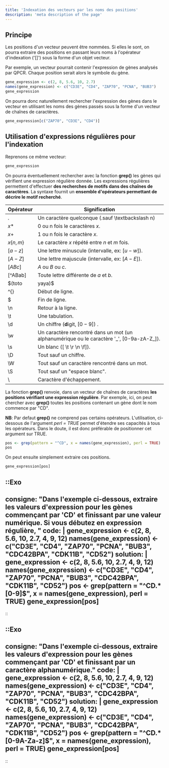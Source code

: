 ```yaml
---
title: 'Indexation des vecteurs par les noms des positions'
description: 'meta description of the page'
---
```


## Principe

Les positions d'un vecteur peuvent être nommées. Si elles le sont, on pourra extraire des positions en passant leurs noms à l'opérateur d'indexation ('[]') sous la forme d'un objet vecteur.

Par exemple, un vecteur pourrait contenir l'expression de gènes analysés par QPCR. Chaque position serait alors le symbole du gène.

```r
gene_expression <- c(2, 8, 5.6, 10, 2.7)
names(gene_expression) <- c("CD3E", "CD4", "ZAP70", "PCNA", "BUB3")
gene_expression
```

On pourra donc naturellement rechercher l'expression des gènes dans le vecteur en utilisant les noms des gènes passés sous la forme d'un vecteur de chaînes de caractères.

```r
gene_expression[c("ZAP70", "CD3E", "CD4")]
```

## Utilisation d'expressions régulières pour l'indexation

Reprenons ce même vecteur:

```r
gene_expression
```
On pourra éventuellement rechercher avec la fonction **grep()** les gènes qui vérifient une expression régulière donnée. Les expressions régulières permettent d'effectuer **des recherches de motifs dans des chaînes de caractères**. La syntaxe fournit un **ensemble d'opérateurs permettant de décrire le motif recherché**.


|        Opérateur          |        Signification                                                      |
|------------------|---------------------------------------------------------------------------------------------|
| .                | Un caractère quelconque (.sauf 	\textbackslash n)                                             |
| $x*$               | 0 ou n fois le caractères $x$.                                                              |
| $x+$               | 1 ou n fois le caractère $x$.                                                               |
| $x\{n,m\}$         | Le caractère $x$ répété entre $n$ et $m$ fois.                                                  |
| $[a-z]$          | Une lettre minuscule (intervalle, ex: $[u-w]$).                                               |
| $[A-Z]$          | Une lettre majuscule (intervalle, ex: $[A-E]$).                                               |
| $[ABc]$          | $A$ ou $B$ ou $c$.                                                                                |
| [^ABab]   | Toute lettre différente de $a$ et $b$.                                                          |
| $(toto|yaya)$      | Une chaîne de caractères ou une autre.                                                      |
| \^{}             | Début de ligne.                                                                             |
| \$               | Fin de ligne.                                                                               |
| \\n | Retour à la ligne.                                                                          |
| \\t | Une tabulation.                                                                             |
| \\d | Un chiffre (**d**igit, $[0-9]$) .                                                      |
| \\w | Un caractère rencontré dans un mot (un alphanumérique ou le caractère '\_', [0-9a-zA-Z\_]). |
| \\s | Un blanc ([ \\t \\r \\n \\f]).             |
| \\D | Tout sauf un chiffre.                                                                       |
| \\W | Tout sauf un caractère rencontré dans un mot.                                               |
| \\S | Tout sauf un "espace blanc".                                                                         |
| \\   | Caractère d'échappement.                                                                    |


La fonction **grep()** renvoie, dans un vecteur de chaînes de caractères **les positions vérifiant une expression régulière**. Par exemple, ici, on peut chercher avec **grep()** toutes les positions contenant un gène dont le nom commence par "CD".

**NB**: Par defaut **grep()** ne comprend pas certains opérateurs. L'utilisation, ci-dessous de l'argument *perl = TRUE* permet d'étendre ses capacités à tous les opérateurs. Dans le doute, il est donc préférable de positionner cet argument sur TRUE.


```r
pos <- grep(pattern = "^CD", x = names(gene_expression), perl = TRUE)
pos
```

On peut ensuite simplement extraire ces positions.

```r
gene_expression[pos]
```

::Exo
---
consigne: "Dans l'exemple ci-dessous, extraire les valeurs d'expression pour les gènes commençant par 'CD' et finissant par une valeur numérique. Si vous débutez en expression régulière, "
code: |
    gene_expression <- c(2, 8, 5.6, 10, 2.7, 4, 9, 12)
    names(gene_expression) <- c("CD3E", "CD4", "ZAP70", "PCNA", "BUB3", "CDC42BPA", "CDK11B", "CD52")
solution: |
    gene_expression <- c(2, 8, 5.6, 10, 2.7, 4, 9, 12)
    names(gene_expression) <- c("CD3E", "CD4", "ZAP70", "PCNA", "BUB3", "CDC42BPA", "CDK11B", "CD52")
    pos <- grep(pattern = "^CD.*[0-9]$", x = names(gene_expression), perl = TRUE)
    gene_expression[pos]
---
::


::Exo
---
consigne: "Dans l'exemple ci-dessous, extraire les valeurs d'expression pour les gènes commençant par 'CD' et finissant par un caractère alphanumérique."
code: |
    gene_expression <- c(2, 8, 5.6, 10, 2.7, 4, 9, 12)
    names(gene_expression) <- c("CD3E", "CD4", "ZAP70", "PCNA", "BUB3", "CDC42BPA", "CDK11B", "CD52")
solution: |
    gene_expression <- c(2, 8, 5.6, 10, 2.7, 4, 9, 12)
    names(gene_expression) <- c("CD3E", "CD4", "ZAP70", "PCNA", "BUB3", "CDC42BPA", "CDK11B", "CD52")
    pos <- grep(pattern = "^CD.*[0-9A-Za-z]$", x = names(gene_expression), perl = TRUE)
    gene_expression[pos]
---
::